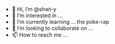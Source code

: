 - 👋 Hi, I’m @shwt-y
- 👀 I’m interested in ...
- 🌱 I’m currently learning ... the poke-rap
- 💞️ I’m looking to collaborate on ...
- 📫 How to reach me ...

<!---
shwt-y/shwt-y is a ✨ special ✨ repository because its `README.md` (this file) appears on your GitHub profile.
You can click the Preview link to take a look at your changes.
--->
